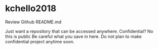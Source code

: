 # kchello2018
Review Github
README.md

Just want a repository that can be accessed anywhere.
Confidential?    No this is public
Be careful what you save in here. 
Do not plan to make confidential project anytime soon.
